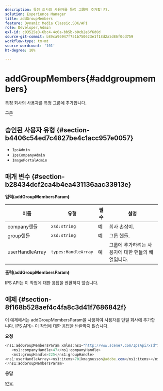 ```yaml
---
description: 특정 회사의 사용자를 특정 그룹에 추가합니다.
solution: Experience Manager
title: addGroupMembers
feature: Dynamic Media Classic,SDK/API
role: Developer,Admin
exl-id: c03525e3-6bc4-4c6a-bb5b-b0cb2e6f6d0d
source-git-commit: b89ca96947f751b750623e1f18d2a5d86f0cd759
workflow-type: tm+mt
source-wordcount: '101'
ht-degree: 10%

---
```


# addGroupMembers{#addgroupmembers}

특정 회사의 사용자를 특정 그룹에 추가합니다.

구문

## 승인된 사용자 유형 {#section-b4406c54ed7c4827be4c1acc957e0057}

* `IpsAdmin`
* `IpsCompanyAdmin`
* `ImagePortalAdmin`

## 매개 변수 {#section-b28434dcf2ca4b4ea431136aac33913e}

**입력(addGroupMembersParam)**

| 이름 | 유형 | 필수 | 설명 |
|---|---|---|---|
| company핸들 | `xsd:string` | 예 | 회사 손잡이. |
| group핸들 | `xsd:string` | 예 | 그룹 핸들. |
| userHandleArray | `types:HandleArray` | 예 | 그룹에 추가하려는 사용자에 대한 핸들의 배열입니다. |

**출력(addGroupMembersParam)**

IPS API는 이 작업에 대한 응답을 반환하지 않습니다.

## 예제 {#section-8f168b528aef4c4fa8c3d41f7686842f}

이 예제에서는 addGroupMembersParam을 사용하여 사용자를 단일 회사에 추가합니다. IPS API는 이 작업에 대한 응답을 반환하지 않습니다.

**요청**

```java {.line-numbers}
<ns1:addGroupMembersParam xmlns:ns1="http://www.scene7.com/IpsApi/xsd">
   <ns1:companyHandle>47</ns1:companyHandle>
   <ns1:groupHandle>225</ns1:groupHandle>
<ns1:userHandleArray><ns1:items>70|kmagnusson@adobe.com</ns1:items></ns1:userHandleArray>
</ns1:addGroupMembersParam>
```

**응답**

없음.
